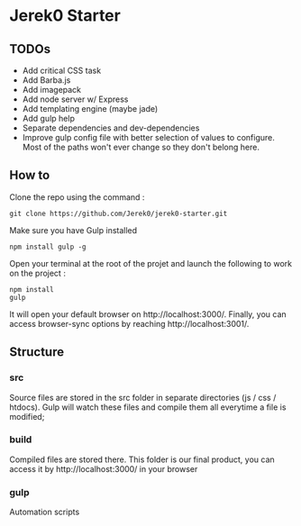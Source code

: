 # Jerek0 Starter

## TODOs

* Add critical CSS task
* Add Barba.js
* Add imagepack
* Add node server w/ Express
* Add templating engine (maybe jade)
* Add gulp help
* Separate dependencies and dev-dependencies
* Improve gulp config file with better selection of values to configure. Most of the paths won't ever change so they don't belong here.

## How to
Clone the repo using the command :

    git clone https://github.com/Jerek0/jerek0-starter.git

Make sure you have Gulp installed

    npm install gulp -g

Open your terminal at the root of the projet and launch the following to work on the project :

    npm install
    gulp

It will open your default browser on http://localhost:3000/. Finally, you can access browser-sync options by reaching http://localhost:3001/.

## Structure

### src
Source files are stored in the src folder in separate directories (js / css / htdocs).
Gulp will watch these files and compile them all everytime a file is modified;

### build
Compiled files are stored there. This folder is our final product, you can access it by http://localhost:3000/ in your browser

### gulp
Automation scripts
